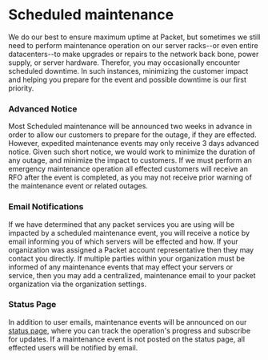 <!-- <meta>
{
    "title":"Maintenance Events",
    "description":"Maintenance Events - Packet Developer Docs",
    "tag":["Sales", "Maintenance Events"],
    "seo-title": "Maintenance Events - Packet Developer Docs",
    "seo-description": "Maintenance Events - Packet Developer Docs",
    "og-title": "Maintenance Events - Packet Developer Docs",
    "og-description": "Maintenance Events - Packet Developer Docs"
}
</meta> -->

# Scheduled maintenance
We do our best to ensure maximum uptime at Packet, but sometimes we still need
to perform maintenance operation on our server racks--or even entire
datacenters--to make upgrades or repairs to the network back bone, power
supply, or server hardware. Therefor, you may occasionally encounter scheduled
downtime. In such instances, minimizing the customer impact and helping you
prepare for the event and possible downtime is our first priority.

### Advanced Notice
Most Scheduled maintenance will be announced two weeks in advance in order to
allow our customers to prepare for the outage, if they are effected. However,
expedited maintenance events may only receive 3 days advanced notice. Given such
short notice, we would work to minimize the duration of any outage, and minimize
the impact to customers. If we must perform an emergency maintenance operation
all effected customers will receive an RFO after the event is completed, as you
may not receive prior warning of the maintenance event or related outages.

### Email Notifications
If we have determined that any packet services you are using will be impacted by
a scheduled maintenance event, you will receive a notice by email informing you
of which servers will be effected and how. If your organization was assigned a
Packet account representative then they may contact you directly. If multiple
parties within your organization must be informed of any maintenance events that
may effect your servers or service, then you may add a centralized, maintenance
email to your packet organization via the organization settings.

### Status Page
In addition to user emails, maintenance events will be announced on our
[status page](https://status.packet.com), where you can track the operation's
progress and subscribe for updates. If a maintenance event is not posted on the
status page, all effected users will be notified by email.
